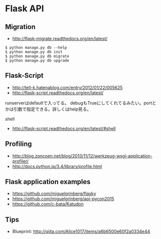 # Flask API

## Migration

- http://flask-migrate.readthedocs.org/en/latest/

```
$ python manage.py db --help
$ python manage.py db init
$ python manage.py db migrate
$ python manage.py db upgrade
```


## Flask-Script

- http://tell-k.hatenablog.com/entry/2012/01/22/005625
- http://flask-script.readthedocs.org/en/latest/


runserverはdefaultで入ってる。
debugもTrueにしてくれてるみたい。portとかは引数で指定できる。詳しくはhelp見る。

shell
- http://flask-script.readthedocs.org/en/latest/#shell


## Profiling

- http://blog.zoncoen.net/blog/2013/11/12/werkzeug-wsgi-application-profiler/
- http://docs.python.jp/3.4/library/profile.html


## Flask application examples

- https://github.com/miguelgrinberg/flasky
- https://github.com/miguelgrinberg/api-pycon2015
- https://github.com/c-bata/Katudon


## Tips

- Blueprint: http://qiita.com/Alice1017/items/a6b6500e60f2a0334e44
